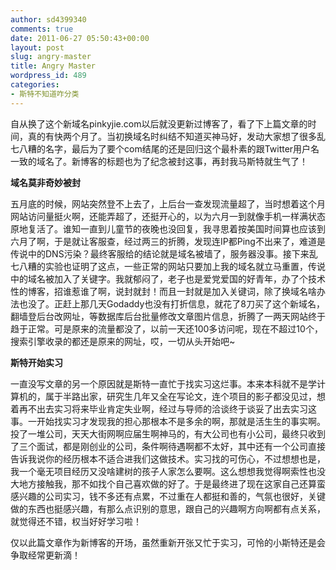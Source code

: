 ```yaml
---
author: sd4399340
comments: true
date: 2011-06-27 05:50:43+00:00
layout: post
slug: angry-master
title: Angry Master
wordpress_id: 489
categories:
- 斯特不知道咋分类
---
```


自从换了这个新域名pinkyjie.com以后就没更新过博客了，看了下上篇文章的时间，真的有快两个月了。当初换域名时纠结不知道买神马好，发动大家想了很多乱七八糟的名字，最后为了要个com结尾的还是回归这个最朴素的跟Twitter用户名一致的域名了。新博客的标题也为了纪念被封这事，再封我马斯特就生气了！

**域名莫非奇妙被封**

五月底的时候，网站突然登不上去了，上后台一查发现流量超了，当时想着这个月网站访问量挺火啊，还能弄超了，还挺开心的，以为六月一到就像手机一样满状态原地复活了。谁知一直到儿童节的夜晚也没回复，我寻思着按美国时间算也应该到六月了啊，于是就让客服查，经过两三的折腾，发现连IP都Ping不出来了，难道是传说中的DNS污染？最终客服给的结论就是域名被墙了，服务器没事。接下来乱七八糟的实验也证明了这点，一些正常的网站只要加上我的域名就立马重置，传说中的域名被加入了关键字。我就郁闷了，老子也是爱党爱国的好青年，办了个技术性的博客，招谁惹谁了啊，说封就封！而且一封就是加入关键词，除了换域名啥办法也没了。正赶上那几天Godaddy也没有打折信息，就花了8刀买了这个新域名，翻墙登后台改网址，等数据库后台批量修改文章图片信息，折腾了一两天网站终于趋于正常。可是原来的流量都没了，以前一天还100多访问呢，现在不超过10个，搜索引擎收录的都还是原来的网址，哎，一切从头开始吧~

<!--more-->

**斯特开始实习**

一直没写文章的另一个原因就是斯特一直忙于找实习这烂事。本来本科就不是学计算机的，属于半路出家，研究生几年又全在写论文，连个项目的影子都没见过，想着再不出去实习将来毕业肯定失业啊，经过与导师的洽谈终于谈妥了出去实习这事。一开始找实习才发现我的担心那根本不是多余的啊，那就是活生生的事实啊。投了一堆公司，天天大街网啊应届生啊神马的，有大公司也有小公司，最终只收到了三个面试，都是刚创业的公司，条件啊待遇啊都不太好，其中还有一个公司直接告诉我说你的经历根本不适合进我们这做技术。实习找的可伤心，不过想想也是，我一个毫无项目经历又没啥建树的孩子人家怎么要啊。这么想想我觉得啊索性也没大地方接触我，那不如找个自己喜欢做的好了。于是最终进了现在这家自己还算蛮感兴趣的公司实习，钱不多还有点累，不过重在人都挺和善的，气氛也很好，关键做的东西也挺感兴趣，有那么点识别的意思，跟自己的兴趣啊方向啊都有点关系，就觉得还不错，权当好好学习啦！

仅以此篇文章作为新博客的开场，虽然重新开张又忙于实习，可怜的小斯特还是会争取经常更新滴！
